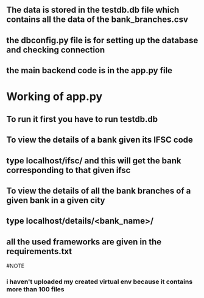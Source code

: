 ## The data is stored in the testdb.db file which contains all the data of the bank_branches.csv 

## the dbconfig.py file is for setting up the database and checking connection

## the main backend code is in the app.py file

# Working of app.py

## To run it first you have to run testdb.db 

## To view the details of a bank given its IFSC code 
## type localhost/ifsc/<ifsc number> and this will get the bank corresponding to that given ifsc

## To view the details of all the bank branches of a given bank in a given city 
## type localhost/details/<bank_name>/<city>
  
## all the used frameworks are given in the requirements.txt 
  
#NOTE
  ### i haven't uploaded my created virtual env because it contains more than 100 files
